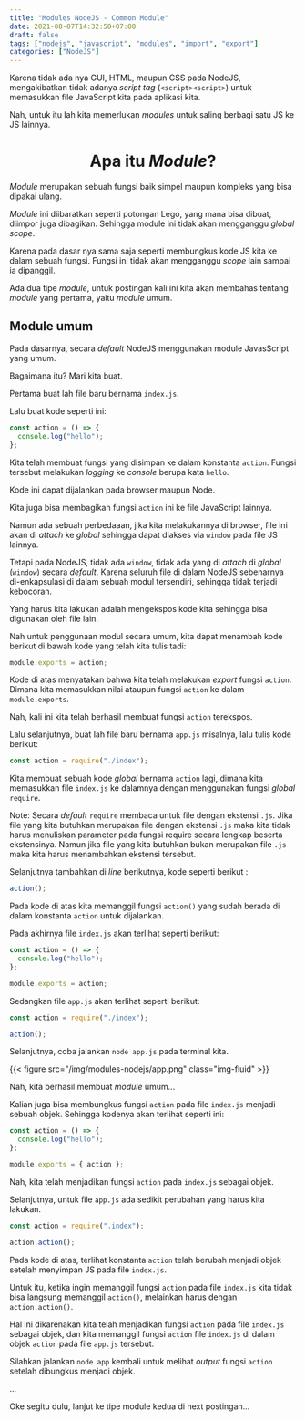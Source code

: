 ```yaml
---
title: "Modules NodeJS - Common Module"
date: 2021-08-07T14:32:50+07:00
draft: false
tags: ["nodejs", "javascript", "modules", "import", "export"]
categories: ["NodeJS"]
---
```


Karena tidak ada nya GUI, HTML, maupun CSS pada NodeJS, mengakibatkan tidak adanya _script tag_ (`<script><script>`) untuk memasukkan file JavaScript kita pada aplikasi kita.

Nah, untuk itu lah kita memerlukan _modules_ untuk saling berbagi satu JS ke JS lainnya.

# <center> Apa itu _Module_? <center>

_Module_ merupakan sebuah fungsi baik simpel maupun kompleks yang bisa dipakai ulang.

_Module_ ini diibaratkan seperti potongan Lego, yang mana bisa dibuat, diimpor juga dibagikan. Sehingga module ini tidak akan mengganggu _global scope_.

Karena pada dasar nya sama saja seperti membungkus kode JS kita ke dalam sebuah fungsi. Fungsi ini tidak akan mengganggu _scope_ lain sampai ia dipanggil.

Ada dua tipe _module_, untuk postingan kali ini kita akan membahas tentang _module_ yang pertama, yaitu _module_ umum.

## Module umum

Pada dasarnya, secara _default_ NodeJS menggunakan module JavasScript yang umum.

Bagaimana itu? Mari kita buat.

Pertama buat lah file baru bernama `index.js`.

Lalu buat kode seperti ini:

```javascript
const action = () => {
  console.log("hello");
};
```

Kita telah membuat fungsi yang disimpan ke dalam konstanta `action`. Fungsi tersebut melakukan _logging_ ke _console_ berupa kata `hello`.

Kode ini dapat dijalankan pada browser maupun Node.

Kita juga bisa membagikan fungsi `action` ini ke file JavaScript lainnya.

Namun ada sebuah perbedaaan, jika kita melakukannya di browser, file ini akan di _attach_ ke _global_ sehingga dapat diakses via `window` pada file JS lainnya.

Tetapi pada NodeJS, tidak ada `window`, tidak ada yang di _attach_ di _global_ (`window`) secara _default_. Karena seluruh file di dalam NodeJS sebenarnya di-enkapsulasi di dalam sebuah modul tersendiri, sehingga tidak terjadi kebocoran.

Yang harus kita lakukan adalah mengekspos kode kita sehingga bisa digunakan oleh file lain.

Nah untuk penggunaan modul secara umum, kita dapat menambah kode berikut di bawah kode yang telah kita tulis tadi:

```javascript
module.exports = action;
```

Kode di atas menyatakan bahwa kita telah melakukan _export_ fungsi `action`. Dimana kita memasukkan nilai ataupun fungsi `action` ke dalam `module.exports`.

Nah, kali ini kita telah berhasil membuat fungsi `action` terekspos.

Lalu selanjutnya, buat lah file baru bernama `app.js` misalnya, lalu tulis kode berikut:

```javascript
const action = require("./index");
```

Kita membuat sebuah kode _global_ bernama `action` lagi, dimana kita memasukkan file `index.js` ke dalamnya dengan menggunakan fungsi _global_ `require`.

Note:
Secara _default_ `require` membaca untuk file dengan ekstensi `.js`. Jika file yang kita butuhkan merupakan file dengan ekstensi `.js` maka kita tidak harus menuliskan parameter pada fungsi require secara lengkap beserta ekstensinya. Namun jika file yang kita butuhkan bukan merupakan file `.js` maka kita harus menambahkan ekstensi tersebut.

Selanjutnya tambahkan di _line_ berikutnya, kode seperti berikut :

```javascript
action();
```

Pada kode di atas kita memanggil fungsi `action()` yang sudah berada di dalam konstanta `action` untuk dijalankan.

Pada akhirnya file `index.js` akan terlihat seperti berikut:

```javascript
const action = () => {
  console.log("hello");
};

module.exports = action;
```

Sedangkan file `app.js` akan terlihat seperti berikut:

```javascript
const action = require("./index");

action();
```

Selanjutnya, coba jalankan `node app.js` pada terminal kita.

{{< figure src="/img/modules-nodejs/app.png" class="img-fluid" >}}

Nah, kita berhasil membuat _module_ umum...

Kalian juga bisa membungkus fungsi `action` pada file `index.js` menjadi sebuah objek. Sehingga kodenya akan terlihat seperti ini:

```javascript
const action = () => {
  console.log("hello");
};

module.exports = { action };
```

Nah, kita telah menjadikan fungsi `action` pada `index.js` sebagai objek.

Selanjutnya, untuk file `app.js` ada sedikit perubahan yang harus kita lakukan.

```javascript
const action = require(".index");

action.action();
```

Pada kode di atas, terlihat konstanta `action` telah berubah menjadi objek setelah menyimpan JS pada file `index.js`.

Untuk itu, ketika ingin memanggil fungsi `action` pada file `index.js` kita tidak bisa langsung memanggil `action()`, melainkan harus dengan `action.action()`.

Hal ini dikarenakan kita telah menjadikan fungsi `action` pada file `index.js` sebagai objek, dan kita memanggil fungsi `action` file `index.js` di dalam objek `action` pada file `app.js` tersebut.

Silahkan jalankan `node app` kembali untuk melihat _output_ fungsi `action` setelah dibungkus menjadi objek.

...

Oke segitu dulu, lanjut ke tipe module kedua di next postingan...
